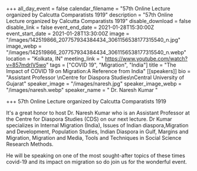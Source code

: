 +++
all_day_event = false
calendar_filename = "57th Online Lecture organized by Calcutta Comparatists 1919"
description = "57th Online Lecture organized by Calcutta Comparatists 1919"
disable_download = false
disable_link = false
event_end_date = 2021-01-28T15:30:00Z
event_start_date = 2021-01-28T13:30:00Z
image = "/images/142519866_207757934384434_3061156538177315540_n.jpg"
image_webp = "/images/142519866_207757934384434_3061156538177315540_n.webp"
location = "Kolkata, IN"
meeting_link = " https://www.youtube.com/watch?v=857mdrIV5wo"
tags = ["COVID 19", "Migration", "India"]
title = "The Impact of COVID 19 on Migration:A Reference from India"
[[speakers]]
bio = "Assistant Professor \nCentre for Diaspora Studies\nCentral University of Gujarat"
speaker_image = "/images/naresh.jpg"
speaker_image_webp = "/images/naresh.webp"
speaker_name = " Dr. Naresh Kumar "

+++
57th Online Lecture organized by Calcutta Comparatists 1919

It's a great honor to host Dr. Naresh Kumar who is an Assistant Professor at the Centre for Diaspora Studies (CDS) on our next lecture. Dr Kumar specializes in Internal Migration (India), Issues of Indian diaspora,Migration and Development, Population Studies, Indian Diaspora in Gulf, Margins and Migration, Migration and Media, Tools and Techniques in Social Science Research Methods. 

He will be speaking on one of the most sought-after topics of these times covid-19 and its impact on migration so do join us for the wonderful event.